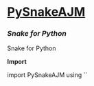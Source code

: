 # <u>PySnakeAJM</u>
### <i>Snake for Python</i>


Snake for Python

<b>Import</b>

import PySnakeAJM using ``